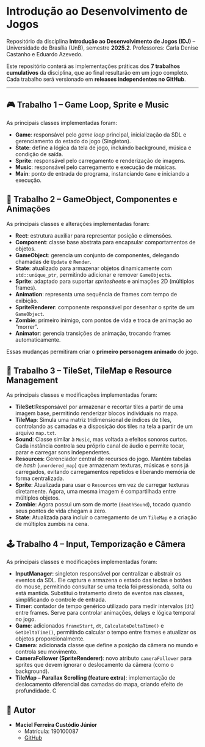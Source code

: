 # Introdução ao Desenvolvimento de Jogos

Repositório da disciplina **Introdução ao Desenvolvimento de Jogos (IDJ)** – Universidade de Brasília (UnB), semestre **2025.2**.
Professores: Carla Denise Castanho e Eduardo Azevedo.

Este repositório conterá as implementações práticas dos **7 trabalhos cumulativos** da disciplina, que ao final resultarão em um jogo completo.
Cada trabalho será versionado em **releases independentes no GitHub**.

---

## 🎮 Trabalho 1 – Game Loop, Sprite e Music

As principais classes implementadas foram:

- **Game**: responsável pelo *game loop* principal, inicialização da SDL e gerenciamento do estado do jogo (Singleton).
- **State**: define a lógica da tela de jogo, incluindo background, música e condição de saída.
- **Sprite**: responsável pelo carregamento e renderização de imagens.
- **Music**: responsável pelo carregamento e execução de músicas.
- **Main**: ponto de entrada do programa, instanciando `Game` e iniciando a execução.

## 🧟 Trabalho 2 – GameObject, Componentes e Animações

As principais classes e alterações implementadas foram:

- **Rect**: estrutura auxiliar para representar posição e dimensões.
- **Component**: classe base abstrata para encapsular comportamentos de objetos.
- **GameObject**: gerencia um conjunto de componentes, delegando chamadas de `Update` e `Render`.
- **State**: atualizado para armazenar objetos dinamicamente com `std::unique_ptr`, permitindo adicionar e remover `GameObject`s.
- **Sprite**: adaptado para suportar *spritesheets* e animações 2D (múltiplos frames).
- **Animation**: representa uma sequência de frames com tempo de exibição.
- **SpriteRenderer**: componente responsável por desenhar o sprite de um `GameObject`.
- **Zombie**: primeiro inimigo, com pontos de vida e troca de animação ao “morrer”.
- **Animator**: gerencia transições de animação, trocando frames automaticamente.

Essas mudanças permitiram criar o **primeiro personagem animado** do jogo.

## 🧩 Trabalho 3 – TileSet, TileMap e Resource Management

As principais classes e modificações implementadas foram:

- **TileSet**:Responsável por armazenar e recortar tiles a partir de uma imagem base, permitindo renderizar blocos individuais no mapa.
- **TileMap**: Simula uma matriz tridimensional de índices de tiles, controlando as camadas e a disposição dos tiles na tela a partir de um arquivo `map.txt`.
- **Sound**: Classe similar à `Music`, mas voltada a efeitos sonoros curtos. Cada instância controla seu próprio canal de áudio e permite tocar, parar e carregar sons independentes.
- **Resources**: Gerenciador central de recursos do jogo. Mantém tabelas de *hash* (`unordered_map`) que armazenam texturas, músicas e sons já carregados, evitando carregamentos repetidos e liberando memória de forma centralizada.
- **Sprite**: Atualizada para usar o `Resources` em vez de carregar texturas diretamente. Agora, uma mesma imagem é compartilhada entre múltiplos objetos.
- **Zombie**: Agora possui um som de morte (`deathSound`), tocado quando seus pontos de vida chegam a zero.
- **State**: Atualizada para incluir o carregamento de um `TileMap` e a criação de múltiplos zumbis na cena.

## 🕹️ Trabalho 4 – Input, Temporização e Câmera

As principais classes e modificações implementadas foram:

- **InputManager**: singleton responsável por centralizar e abstrair os eventos da SDL. Ele captura e armazena o estado das teclas e botões do mouse, permitindo consultar se uma tecla foi pressionada, solta ou está mantida. Substitui o tratamento direto de eventos nas classes, simplificando o controle de entrada.
- **Timer**: contador de tempo genérico utilizado para medir intervalos (`dt`) entre frames. Serve para controlar animações, delays e lógica temporal no jogo.
- **Game**: adicionados `frameStart`, `dt`, `CalculateDeltaTime()` e `GetDeltaTime()`, permitindo calcular o tempo entre frames e atualizar os objetos proporcionalmente.
- **Camera**: adicionada classe que define a posição da câmera no mundo e controla seu movimento.
- **CameraFollower (SpriteRenderer)**: novo atributo `cameraFollower` para sprites que devem ignorar o deslocamento da câmera (como o background).
- **TileMap – Parallax Scrolling (feature extra)**: implementação de deslocamento diferencial das camadas do mapa, criando efeito de profundidade. C

## 👤 Autor

- **Maciel Ferreira Custódio Júnior**
  - Matrícula: 190100087
  - [GitHub](https://github.com/macieljuniormax)
